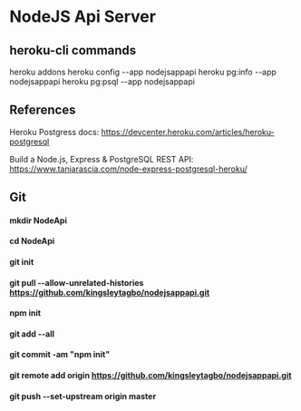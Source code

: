 # NodeJS Api Server

## heroku-cli commands
heroku addons
heroku config --app nodejsappapi
heroku pg:info --app nodejsappapi
heroku pg:psql --app nodejsappapi

## References
Heroku Postgress docs: https://devcenter.heroku.com/articles/heroku-postgresql

Build a Node.js, Express & PostgreSQL REST API:
https://www.taniarascia.com/node-express-postgresql-heroku/

## Git
#### mkdir NodeApi
#### cd NodeApi
#### git init
#### git pull --allow-unrelated-histories https://github.com/kingsleytagbo/nodejsappapi.git
#### npm init
#### git add --all
#### git commit -am "npm init"
#### git remote add origin https://github.com/kingsleytagbo/nodejsappapi.git
#### git push --set-upstream origin master

